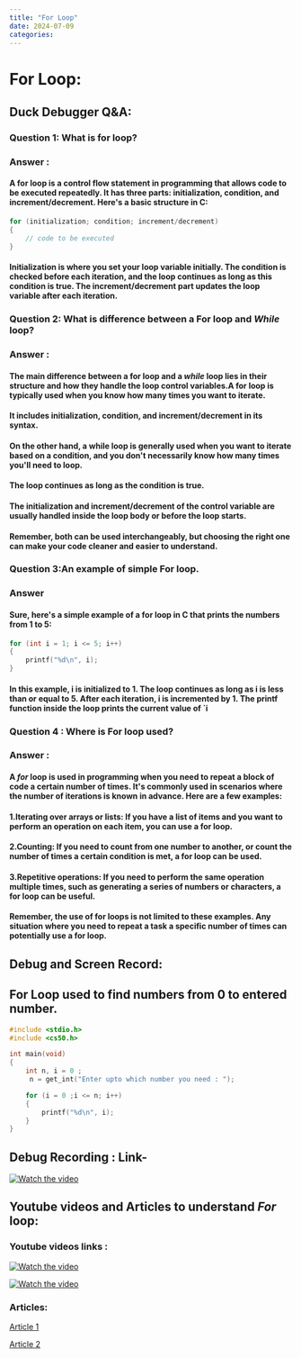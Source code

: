 ```yaml
---
title: "For Loop"
date: 2024-07-09
categories:
---
```

# For Loop:
## **Duck Debugger Q&A**:


### Question 1: What is **for** loop?
### Answer :
#### A **for** loop is a control flow statement in programming that allows code to be executed repeatedly. It has three parts: initialization, condition, and increment/decrement. Here's a basic structure in C:
```c
for (initialization; condition; increment/decrement)
{
    // code to be executed
}
```

#### Initialization is where you set your loop variable initially. The condition is checked before each iteration, and the loop continues as long as this condition is true. The increment/decrement part updates the loop variable after each iteration.

### Question 2: What is difference between a **For** loop and *While* loop?
### Answer :
#### The main difference between a **for** loop and a *while* loop lies in their structure and how they handle the loop control variables.A for loop is typically used when you know how many times you want to iterate. 
#### It includes initialization, condition, and increment/decrement in its syntax.
#### On the other hand, a while loop is generally used when you want to iterate based on a condition, and you don't necessarily know how many times you'll need to loop. 
#### The loop continues as long as the condition is true.
#### The initialization and increment/decrement of the control variable are usually handled inside the loop body or before the loop starts.
#### Remember, both can be used interchangeably, but choosing the right one can make your code cleaner and easier to understand.

### Question 3:An example of simple **For loop**.
### Answer 
#### Sure, here's a simple example of a for loop in C that prints the numbers from 1 to 5:
```c
for (int i = 1; i <= 5; i++)
{
    printf("%d\n", i);
}
```
#### In this example, i is initialized to 1. The loop continues as long as i is less than or equal to 5. After each iteration, i is incremented by 1. The printf function inside the loop prints the current value of `i

### Question 4 : Where is **For** loop used?
### Answer :
#### A *for* loop is used in programming when you need to repeat a block of code a certain number of times. It's commonly used in scenarios where the number of iterations is known in advance. Here are a few examples:

#### 1.Iterating over arrays or lists: If you have a list of items and you want to perform an operation on each item, you can use a for loop.

#### 2.Counting: If you need to count from one number to another, or count the number of times a certain condition is met, a for loop can be used.

#### 3.Repetitive operations: If you need to perform the same operation multiple times, such as generating a series of numbers or characters, a for loop can be useful.

#### Remember, the use of for loops is not limited to these examples. Any situation where you need to repeat a task a specific number of times can potentially use a for loop.


## **Debug and Screen Record**:

## **For Loop** used to find numbers from 0 to entered number. 
```c
#include <stdio.h>
#include <cs50.h>

int main(void)
{
    int n, i = 0 ;
     n = get_int("Enter upto which number you need : ");

    for (i = 0 ;i <= n; i++)
    {
        printf("%d\n", i);
    }
}
```

## Debug Recording : Link-
[![Watch the video](https://img.youtube.com/vi/khul3othGqs/sddefault.jpg)](https://youtu.be/khul3othGqs)


## **Youtube videos and Articles to understand *For* loop**:

### Youtube videos links :
[![Watch the video](https://img.youtube.com/vi/b4DPj0XAfSg/sddefault.jpg)](https://www.youtube.com/watch?v=b4DPj0XAfSg)

[![Watch the video](https://img.youtube.com/vi/IlIn_D1RT7M/sddefault.jpg)](https://www.youtube.com/watch?v=IlIn_D1RT7M&t=501s)

### Articles:
[Article 1](https://www.geeksforgeeks.org/c-for-loop/)

[Article 2](https://www.programiz.com/c-programming/c-for-loop)
